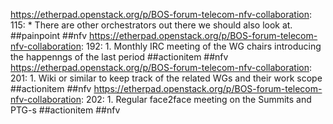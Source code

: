 https://etherpad.openstack.org/p/BOS-forum-telecom-nfv-collaboration: 115: * There are other orchestrators out there we should also look at. ##painpoint ##nfv
https://etherpad.openstack.org/p/BOS-forum-telecom-nfv-collaboration: 192: 1. Monthly IRC meeting of the WG chairs introducing the happenngs of the last period ##actionitem ##nfv
https://etherpad.openstack.org/p/BOS-forum-telecom-nfv-collaboration: 201: 1. Wiki or similar to keep track of the related WGs and their work scope   ##actionitem ##nfv
https://etherpad.openstack.org/p/BOS-forum-telecom-nfv-collaboration: 202: 1. Regular face2face meeting on the Summits and PTG-s ##actionitem ##nfv
